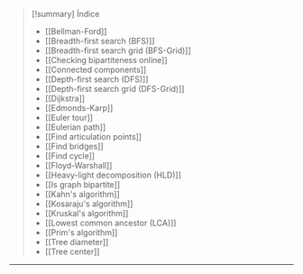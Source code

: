 > [!summary] Índice
> - [[Bellman-Ford]]
> - [[Breadth-first search (BFS)]]
> - [[Breadth-first search grid (BFS-Grid)]]
> - [[Checking bipartiteness online]]
> - [[Connected components]]
> - [[Depth-first search (DFS)]]
> - [[Depth-first search grid (DFS-Grid)]]
> - [[Dijkstra]]
> - [[Edmonds-Karp]]
> - [[Euler tour]]
> - [[Eulerian path]]
> - [[Find articulation points]]
> - [[Find bridges]]
> - [[Find cycle]]
> - [[Floyd-Warshall]]
> - [[Heavy-light decomposition (HLD)]]
> - [[Is graph bipartite]]
> - [[Kahn's algorithm]]
> - [[Kosaraju's algorithm]]
> - [[Kruskal's algorithm]]
> - [[Lowest common ancestor (LCA)]]
> - [[Prim's algorithm]]
> - [[Tree diameter]]
> - [[Tree center]]

---
